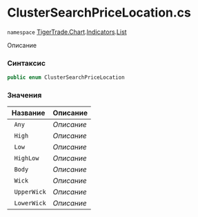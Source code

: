 
# ClusterSearchPriceLocation.cs
`namespace` [TigerTrade.Chart](../../../../../TigerTrade.Chart.md).[Indicators](../../../../../TigerTrade.Chart/Indicators.md).[List](../../../../../TigerTrade.Chart/Indicators/List.md)



Описание

### Синтаксис
```csharp
public enum ClusterSearchPriceLocation
```


### Значения
| Название | Описание |
| --- | --- |
| ` Any` | *Описание* |
| ` High` | *Описание* |
| ` Low` | *Описание* |
| ` HighLow` | *Описание* |
| ` Body` | *Описание* |
| ` Wick` | *Описание* |
| ` UpperWick` | *Описание* |
| ` LowerWick` | *Описание* |



